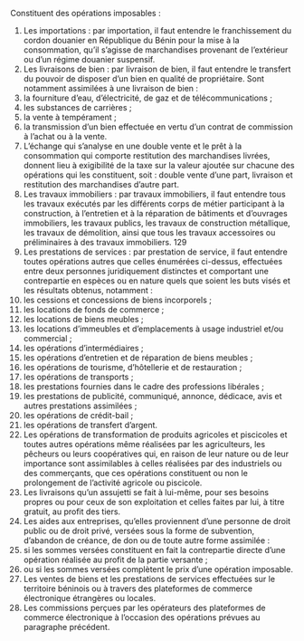 Constituent des opérations imposables :
1) Les importations : par importation, il faut entendre le franchissement du cordon
douanier en République du Bénin pour la mise à la consommation, qu’il s’agisse de marchandises provenant de l’extérieur ou d’un régime douanier suspensif.
2) Les livraisons de bien : par livraison de bien, il faut entendre le transfert du pouvoir
de disposer d’un bien en qualité de propriétaire. Sont notamment assimilées à une livraison de bien :
1) la fourniture d’eau, d’électricité, de gaz et de télécommunications ;
1) les substances de carrières ;
1) la vente à tempérament ;
1) la transmission d’un bien effectuée en vertu d’un contrat de commission à
l’achat ou à la vente.
3) L’échange qui s’analyse en une double vente et le prêt à la consommation qui
comporte restitution des marchandises livrées, donnent lieu à exigibilité de la taxe sur la valeur ajoutée sur chacune des opérations qui les constituent, soit : double vente d’une part, livraison et restitution des marchandises d’autre part.
4) Les travaux immobiliers : par travaux immobiliers, il faut entendre tous les travaux
exécutés par les différents corps de métier participant à la construction, à l’entretien et à la réparation de bâtiments et d’ouvrages immobiliers, les travaux publics, les travaux de construction métallique, les travaux de démolition, ainsi que tous les travaux accessoires ou préliminaires à des travaux immobiliers.
129
5) Les prestations de services : par prestation de service, il faut entendre toutes
opérations  autres  que  celles  énumérées  ci-dessus,  effectuées  entre  deux  personnes juridiquement distinctes et comportant une contrepartie en espèces ou en nature quels que soient les buts visés et les résultats obtenus, notamment :
1) les cessions et concessions de biens incorporels ;
1) les locations de fonds de commerce ;
1) les locations de biens meubles ;
1) les  locations  d’immeubles  et  d’emplacements  à  usage  industriel  et/ou
commercial ;
5) les opérations d’intermédiaires ;
5) les opérations d’entretien et de réparation de biens meubles ;
5) les opérations de tourisme, d’hôtellerie et de restauration ;
5) les opérations de transports ;
5) les prestations fournies dans le cadre des professions libérales ;
5) les prestations de publicité, communiqué, annonce, dédicace, avis et autres
prestations assimilées ;
11) les opérations de crédit-bail ;
11) les opérations de transfert d’argent.
6) Les opérations de transformation de produits agricoles et piscicoles et toutes autres
opérations même réalisées par les agriculteurs, les pêcheurs ou leurs coopératives qui, en raison de leur nature ou de leur importance sont assimilables à celles réalisées par des industriels ou des commerçants, que ces opérations constituent ou non le prolongement de l’activité agricole ou piscicole.
7) Les livraisons qu’un assujetti se fait à lui-même, pour ses besoins propres ou pour
ceux de son exploitation et celles faites par lui, à titre gratuit, au profit des tiers.
8) Les aides aux entreprises, qu’elles proviennent d’une personne de droit public ou
de droit privé, versées sous la forme de subvention, d’abandon de créance, de don ou de toute autre forme assimilée :
1) si  les  sommes  versées  constituent  en  fait  la  contrepartie  directe  d’une
opération réalisée au profit de la partie versante ;
2) ou si les sommes versées complètent le prix d’une opération imposable.
9) Les ventes de biens et les prestations de services effectuées sur le territoire béninois
ou à travers des plateformes de commerce électronique étrangères ou locales.
10) Les commissions perçues par les opérateurs des plateformes  de commerce
électronique à l’occasion des opérations prévues au paragraphe précédent.